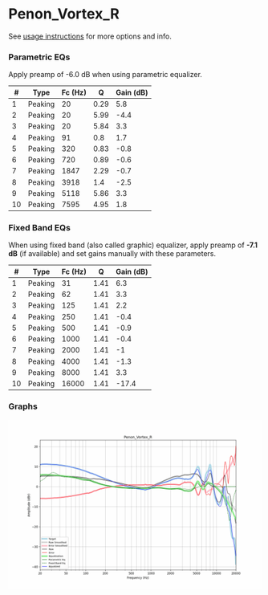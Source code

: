 # Penon_Vortex_R
See [usage instructions](https://github.com/jaakkopasanen/AutoEq#usage) for more options and info.

### Parametric EQs
Apply preamp of -6.0 dB when using parametric equalizer.

|   # | Type    |   Fc (Hz) |    Q |   Gain (dB) |
|-----|---------|-----------|------|-------------|
|   1 | Peaking |        20 | 0.29 |         5.8 |
|   2 | Peaking |        20 | 5.99 |        -4.4 |
|   3 | Peaking |        20 | 5.84 |         3.3 |
|   4 | Peaking |        91 | 0.8  |         1.7 |
|   5 | Peaking |       320 | 0.83 |        -0.8 |
|   6 | Peaking |       720 | 0.89 |        -0.6 |
|   7 | Peaking |      1847 | 2.29 |        -0.7 |
|   8 | Peaking |      3918 | 1.4  |        -2.5 |
|   9 | Peaking |      5118 | 5.86 |         3.3 |
|  10 | Peaking |      7595 | 4.95 |         1.8 |

### Fixed Band EQs
When using fixed band (also called graphic) equalizer, apply preamp of **-7.1 dB** (if available) and set gains manually with these parameters.

|   # | Type    |   Fc (Hz) |    Q |   Gain (dB) |
|-----|---------|-----------|------|-------------|
|   1 | Peaking |        31 | 1.41 |         6.3 |
|   2 | Peaking |        62 | 1.41 |         3.3 |
|   3 | Peaking |       125 | 1.41 |         2.2 |
|   4 | Peaking |       250 | 1.41 |        -0.4 |
|   5 | Peaking |       500 | 1.41 |        -0.9 |
|   6 | Peaking |      1000 | 1.41 |        -0.4 |
|   7 | Peaking |      2000 | 1.41 |        -1   |
|   8 | Peaking |      4000 | 1.41 |        -1.3 |
|   9 | Peaking |      8000 | 1.41 |         3.3 |
|  10 | Peaking |     16000 | 1.41 |       -17.4 |

### Graphs
![](./Penon_Vortex_R.png)
